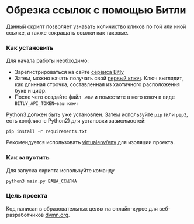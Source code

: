 # Обрезка ссылок с помощью Битли

Данный скрипт позволяет узнавать количиство кликов по той или иной ссылке, а также сокращать ссылки как таковые.

### Как установить

Для начала работы необходимо:
- Зарегистрироваться на сайте [сервиса Bitly](https://bitly.com)
- Затем, можно начать получать свой [первый ключ](https://bitly.com/a/sign_in?rd=/a/oauth_apps). Ключ выглядит, как длинная строчка, составленная из хаотичного расположения букв и цифр.
- После чего создайте файл `.env` и поместите в него ключ в виде `BITLY_API_TOKEN=ваш ключ`

Python3 должен быть уже установлен. 
Затем используйте `pip` (или `pip3`, есть конфликт с Python2) для установки зависимостей:
```
pip install -r requirements.txt
```
Рекомендуется использовать [virtualenv/env](https://docs.python.org/3/library/venv.html) для изоляции проекта.

### Как запустить

Для запуска скрипта используйте команду
```
python3 main.py ВАША_ССЫЛКА
```

### Цель проекта

Код написан в образовательных целях на онлайн-курсе для веб-разработчиков [dvmn.org](https://dvmn.org/).